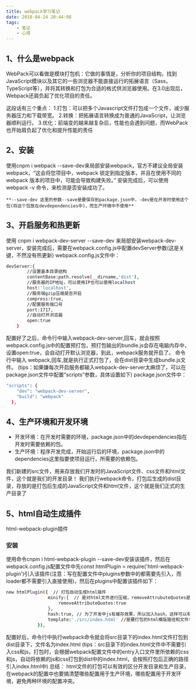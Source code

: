 ```yaml
---
title: webpack学习笔记
date: 2018-04-24 20:44:08
tags:
    - 笔记
    - 心得
---
```

## 1、什么是webpack
WebPack可以看做是模块打包机：它做的事情是，分析你的项目结构，找到JavaScript模块以及其它的一些浏览器不能直接运行的拓展语言（Sass，TypeScript等），并将其转换和打包为合适的格式供浏览器使用。在3.0出现后，Webpack还肩负起了优化项目的责任。

这段话有三个重点：
1.打包：可以把多个Javascript文件打包成一个文件，减少服务器压力和下载带宽。
2.转换：把拓展语言转换成为普通的JavaScript，让浏览器顺利运行。
3.优化：前端变的越来越复杂后，性能也会遇到问题，而WebPack也开始肩负起了优化和提升性能的责任

## 2、安装
使用cnpm i webpack --save-dev来局部安装webpack，官方不建议全局安装webpack，“这会将您项目中，webpack 锁定到指定版本，并且在使用不同的 webpack 版本的项目中，可能会导致构建失败。”
安装完成后，可以使用 webpack -v 命令，来检测是否安装成功了。
<!--more-->
    **--save-dev 这里的参数--save是要保存到package.json中，-dev是在开发时使用这个包(将这个包放在devdependencies中)，而生产环境中不使用**

## 3、开启服务和热更新
使用 cnpm i webpack-dev-server --save-dev 来局部安装webpack-dev-server，安装完成后，需要在webpack.config.js中配置devServer参数(这是关键，不然没有热更新)
webpack.config.js文件中：
```bash
devServer:{
        //设置基本目录结构
        contentBase:path.resolve(__dirname,'dist'),
        //服务器的IP地址，可以使用IP也可以使用localhost
        host:'localhost',
        //服务端gzip压缩是否开启
        compress:true,
        //配置服务端口号
        port:1717,
        //自动打开浏览器
        open:true
    }
```
配置好了之后，命令行中输入webpack-dev-server,回车，就会按照webpack.config.js中的配置预打包，预打包输出的bundle.js会存在电脑内存中，设置open:true，会自动打开默认浏览器，到此，webpack服务就开启了。
命令行中输入 webpack,回车,就是执行正式打包了，会在dist目录中生成bundle.js文件。
(tips：如果嫌每次开启服务都输入webpack-dev-server太麻烦了，可以在package.json文件中配置“scripts”参数，具体设置如下)
package.json文件中：
```bash
"scripts": {
    "dev": "webpack-dev-server",
    "build": "webpack"
  },
```
## 4、生产环境和开发环境
* 开发环境：在开发时需要的环境，package.json中的devdependencies指在开发时需要依赖的包。
* 生产环境：程序开发完成，开始运行后的环境，package.json中的dependencies这里指要使项目运行，所需要的依赖包。

我们新建的src文件，用来存放我们开发时的JavaScript文件、css文件和html文件，这个就是我们的开发目录！
我们执行webpack命令，打包后生成的dist目录，存放的是打包后生成的JavaScript文件和html文件，这个就是我们正式的生产目录了
## 5、html自动生成插件
html-webpack-plugin插件
### 安装
使用命令cnpm i html-webpack-plugin --save-dev安装该插件，然后在webpack.config.js配置文件中先const htmlPlugin = require('html-webpack-plugin')引入该插件(注意：写在配置文件中plugins参数中的都需要先引入，而loader都不需要引入直接使用)，然后在plugins中配置该插件如下：
```bash
new htmlPlugin({  // 打包自动生成html插件
                minify:{  // 是对html文件进行压缩，removeAttrubuteQuotes是去掉属性的双引号。
                    removeAttributeQuotes:true
                },
                hash:true, // 为了开发中js有缓存效果，所以加入hash，这样可以有效避免缓存JS。
                template:'./src/index.html' //是要打包的html模版路径和文件名称。
            }),
```
配置好后，命令行中执行webpack命令就会将src目录下的index.html文件打包到dist目录下，文件名为index.html
(tips：src目录下的index.html文件中不需要引入css和js，打包时，会根据webpack配置文件中的entry入口文件里所依赖的css和js，自动将依赖的js和css打包到dist中的index.html，会按照打包后正确的路径引入index.html中)
总结：
html文件的打包可以有效的区分开发目录和生产目录，在webpack的配置中也要搞清楚哪些配置用于生产环境，哪些配置用于开发环境，避免两种环境的配置冲突。

